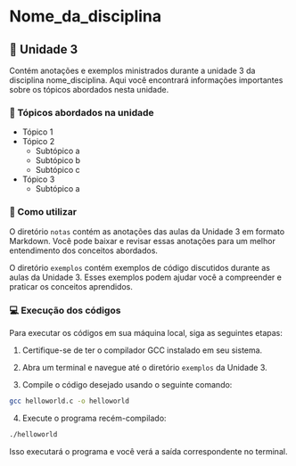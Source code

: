 # Nome_da_disciplina

## 📓 Unidade 3
Contém anotações e exemplos ministrados durante a unidade 3 da disciplina nome_disciplina. Aqui você encontrará informações importantes sobre os tópicos abordados nesta unidade.

### 📓 Tópicos abordados na unidade
* Tópico 1
* Tópico 2
  * Subtópico a
  * Subtópico b
  * Subtópico c
* Tópico 3
  * Subtópico a

### 📁 Como utilizar
O diretório `notas` contém as anotações das aulas da Unidade 3 em formato Markdown. Você pode baixar e revisar essas anotações para um melhor entendimento dos conceitos abordados.

O diretório `exemplos` contém exemplos de código discutidos durante as aulas da Unidade 3. Esses exemplos podem ajudar você a compreender e praticar os conceitos aprendidos.

### 💻 Execução dos códigos
Para executar os códigos em sua máquina local, siga as seguintes etapas:

1. Certifique-se de ter o compilador GCC instalado em seu sistema.

2. Abra um terminal e navegue até o diretório `exemplos` da Unidade 3.

3. Compile o código desejado usando o seguinte comando:
```bash
gcc helloworld.c -o helloworld
```
4. Execute o programa recém-compilado:
```bash
./helloworld
```
Isso executará o programa e você verá a saída correspondente no terminal.